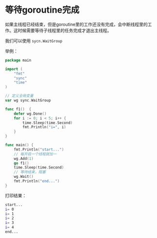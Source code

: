# 等待goroutine完成

如果主线程已经结束，但是goroutine里的工作还没有完成，会中断线程里的工作。这时候需要等待子线程里的任务完成才退出主线程。

我们可以使用 `sycn.WaitGroup`

举例：

```go
package main

import (
	"fmt"
	"sync"
	"time"
)

// 定义全局变量
var wg sync.WaitGroup

func f1()  {
	defer wg.Done()
	for i := 0; i < 5; i++ {
		time.Sleep(time.Second)
		fmt.Println("i=", i)
	}
}

func main() {
	fmt.Println("start...")
	// 每开启一个线程就加一
	wg.Add(1)
	go f1()
	time.Sleep(time.Second)
	// 等待结束，阻塞
	wg.Wait()
	fmt.Println("end...")
}
```

打印结果：

```bash
start...
i= 0
i= 1
i= 2
i= 3
i= 4
end...
```
